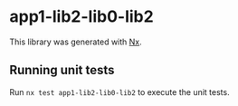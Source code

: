 # app1-lib2-lib0-lib2

This library was generated with [Nx](https://nx.dev).

## Running unit tests

Run `nx test app1-lib2-lib0-lib2` to execute the unit tests.
